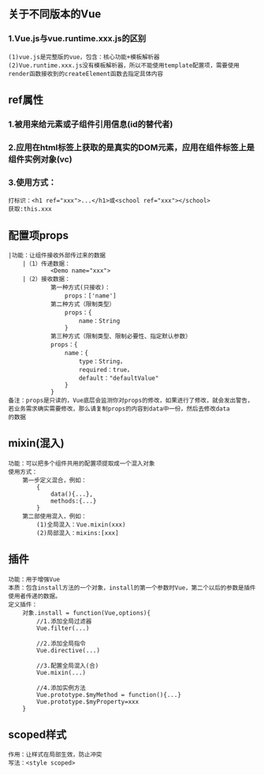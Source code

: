## 关于不同版本的Vue ##

### 1.Vue.js与vue.runtime.xxx.js的区别 
    (1)vue.js是完整版的vue，包含：核心功能+模板解析器
    (2)Vue.runtime.xxx.js没有模板解析器，所以不能使用template配置项，需要使用render函数接收到的createElement函数去指定具体内容
###

## ref属性

### 1.被用来给元素或子组件引用信息(id的替代者)

### 2.应用在html标签上获取的是真实的DOM元素，应用在组件标签上是组件实例对象(vc)

### 3.使用方式：
    打标识：<h1 ref="xxx">...</h1>或<school ref="xxx"></school>
    获取:this.xxx

## 配置项props
    |功能：让组件接收外部传过来的数据
        |（1）传递数据：
                <Demo name="xxx">
        |（2）接收数据：
                第一种方式(只接收)：
                    props：['name']
                第二种方式（限制类型）
                    props：{
                        name：String 
                    }    
                第三种方式（限制类型、限制必要性、指定默认参数）
                props：{
                    name：{
                        type：String，
                        required：true，
                        default："defaultValue"
                    }
                }
    备注：props是只读的，Vue底层会监测你对props的修改，如果进行了修改，就会发出警告，
    若业务需求确实需要修改，那么请复制props的内容到data中一份，然后去修改data
    的数据
             


## mixin(混入)
    功能：可以把多个组件共用的配置项提取成一个混入对象
    使用方式：
        第一步定义混合，例如：
            {
                data(){...},
                methods:{...}
            }
        第二部使用混入，例如：
            (1)全局混入：Vue.mixin(xxx)
            (2)局部混入：mixins:[xxx]

## 插件
    功能：用于增强Vue
    本质：包含install方法的一个对象，install的第一个参数时Vue，第二个以后的参数是插件使用者传递的数据。
    定义插件：
        对象.install = function(Vue,options){
            //1.添加全局过滤器
            Vue.filter(...)

            //2.添加全局指令
            Vue.directive(...)

            //3.配置全局混入(合)
            Vue.mixin(...)

            //4.添加实例方法
            Vue.prototype.$myMethod = function(){...}
            Vue.prototype.$myProperty=xxx
        }            

## scoped样式
    作用：让样式在局部生效，防止冲突
    写法：<style scoped>

##
